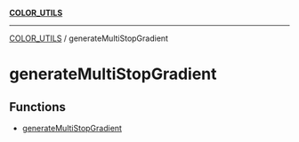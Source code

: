 [**COLOR_UTILS**](../README.md)

***

[COLOR_UTILS](../README.md) / generateMultiStopGradient

# generateMultiStopGradient

## Functions

- [generateMultiStopGradient](functions/generateMultiStopGradient.md)
